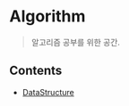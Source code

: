 # Algorithm

> 알고리즘 공부를 위한 공간.



## Contents

- [DataStructure](https://github.com/JoongChangYang/Algorithm/DataStructure)



